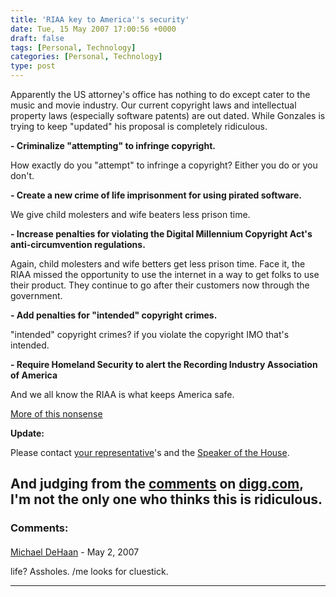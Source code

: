 ```yaml
---
title: 'RIAA key to America''s security'
date: Tue, 15 May 2007 17:00:56 +0000
draft: false
tags: [Personal, Technology]
categories: [Personal, Technology]
type: post
---
```


Apparently the US attorney's office has nothing to do except cater to the music and movie industry. Our current copyright laws and intellectual property laws (especially software patents) are out dated. While Gonzales is trying to keep "updated" his proposal is completely ridiculous.

**\- Criminalize "attempting" to infringe copyright.**

How exactly do you "attempt" to infringe a copyright? Either you do or you don't.

**\- Create a new crime of life imprisonment for using pirated software.**

We give child molesters and wife beaters less prison time.

**\- Increase penalties for violating the Digital Millennium Copyright Act's anti-circumvention regulations.**

Again, child molesters and wife betters get less prison time. Face it, the RIAA missed the opportunity to use the internet in a way to get folks to use their product. They continue to go after their customers now through the government.

**\- Add penalties for "intended" copyright crimes.**

"intended" copyright crimes? if you violate the copyright IMO that's intended.

**\- Require Homeland Security to alert the Recording Industry Association of America**

And we all know the RIAA is what keeps America safe.

[More of this nonsense](http://news.com.com/8301-10784_3-9719339-7.html)

**Update:**

Please contact [your representative](http://www.house.gov)'s and the [Speaker of the House](http://www.speaker.gov/contact).

And judging from the [comments](http://www.digg.com/tech_news/Gonzales_proposes_new_crime_Attempted_copyright_infringement_3) on [digg.com](http://www.digg.com), I'm not the only one who thinks this is ridiculous.
---
### Comments:
####
[Michael DeHaan](http://michaeldehaan.net "michael.dehaan@gmail.com") - <time datetime="2007-05-15 21:37:25">May 2, 2007</time>

life? Assholes. /me looks for cluestick.
<hr />
